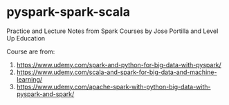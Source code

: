 # pyspark-spark-scala
Practice and Lecture Notes from Spark Courses by Jose Portilla and Level Up Education 

Course are from:
1. https://www.udemy.com/spark-and-python-for-big-data-with-pyspark/
2. https://www.udemy.com/scala-and-spark-for-big-data-and-machine-learning/
3. https://www.udemy.com/apache-spark-with-python-big-data-with-pyspark-and-spark/
